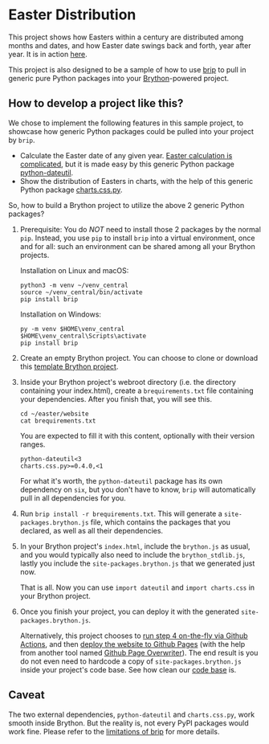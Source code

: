 # Easter Distribution

This project shows how Easters within a century are distributed among months and dates,
and how Easter date swings back and forth, year after year.
It is in action [here](https://rayluo.github.io/easter/).

This project is also designed to be a sample of how to use
[brip](https://pypi.org/project/brip)
to pull in generic pure Python packages into your
[Brython](http://brython.info/)-powered project.


## How to develop a project like this?

We chose to implement the following features in this sample project,
to showcase how generic Python packages could be pulled into your project by `brip`.

* Calculate the Easter date of any given year.
  [Easter calculation is complicated](https://www.tondering.dk/claus/cal/easter.php),
  but it is made easy by this generic Python package
  [python-dateutil](https://dateutil.readthedocs.io/en/stable/easter.html).
* Show the distribution of Easters in charts,
  with the help of this generic Python package
  [charts.css.py](https://rayluo.github.io/charts.css.py/).

So, how to build a Brython project to utilize the above 2 generic Python packages?

1. Prerequisite:
   You do *NOT* need to install those 2 packages by the normal `pip`.
   Instead, you use `pip` to install `brip` into a virtual environment,
   once and for all:
   such an environment can be shared among all your Brython projects.

   Installation on Linux and macOS:

   ```
   python3 -m venv ~/venv_central
   source ~/venv_central/bin/activate
   pip install brip
   ```

   Installation on Windows:

   ```
   py -m venv $HOME\venv_central
   $HOME\venv_central\Scripts\activate
   pip install brip
   ```

2. Create an empty Brython project.
   You can choose to clone or download this
   [template Brython project](https://github.com/rayluo/brython-project-template).

3. Inside your Brython project's webroot directory
   (i.e. the directory containing your index.html),
   create a `brequirements.txt` file containing your dependencies.
   After you finish that, you will see this.

   ```
   cd ~/easter/website
   cat brequirements.txt
   ```

   You are expected to fill it with this content, optionally with their version ranges.

   ```
   python-dateutil<3
   charts.css.py>=0.4.0,<1
   ```

   For what it's worth, the `python-dateutil` package has its own dependency on `six`,
   but you don't have to know, `brip` will automatically pull in all dependencies for you.

4. Run `brip install -r brequirements.txt`.
   This will generate a `site-packages.brython.js` file,
   which contains the packages that you declared, as well as all their dependencies.

5. In your Brython project's `index.html`, include the `brython.js` as usual,
   and you would typically also need to include the `brython_stdlib.js`,
   lastly you include the `site-packages.brython.js` that we generated just now.

   That is all.
   Now you can use `import dateutil` and `import charts.css` in your Brython project.

6. Once you finish your project, you can deploy it with the generated
   `site-packages.brython.js`.

   Alternatively, this project chooses to
   [run step 4 on-the-fly via Github Actions](https://github.com/rayluo/easter/blob/main/.github/workflows/publish-to-github-pages.yml#L16-L19),
   and then [deploy the website to Github Pages](https://github.com/rayluo/easter/blob/main/.github/workflows/publish-to-github-pages.yml#L21-L24)
   (with the help from another tool named [Github Page Overwriter](https://github.com/rayluo/github-pages-overwriter)).
   The end result is you do not even need to hardcode a copy of `site-packages.brython.js`
   inside your project's code base.
   See how clean our [code base](https://github.com/rayluo/easter/tree/main/website) is.


## Caveat

The two external dependencies, `python-dateutil` and `charts.css.py`,
work smooth inside Brython.
But the reality is, not every PyPI packages would work fine.
Please refer to the [limitations of brip](https://github.com/rayluo/brip#limitations)
for more details.

